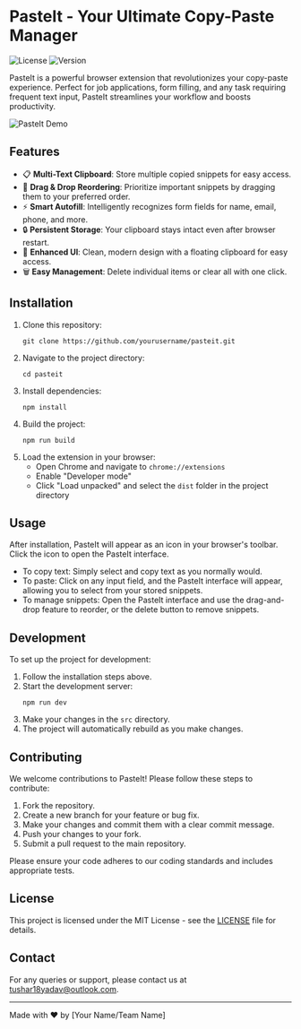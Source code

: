 # PasteIt - Your Ultimate Copy-Paste Manager

![License](https://img.shields.io/badge/license-MIT-blue.svg)
![Version](https://img.shields.io/badge/version-1.0.0-green.svg)

PasteIt is a powerful browser extension that revolutionizes your copy-paste experience. Perfect for job applications, form filling, and any task requiring frequent text input, PasteIt streamlines your workflow and boosts productivity.

![PasteIt Demo](https://path-to-your-demo-gif-or-image.gif)

## Features

- 📋 **Multi-Text Clipboard**: Store multiple copied snippets for easy access.
- 🔄 **Drag & Drop Reordering**: Prioritize important snippets by dragging them to your preferred order.
- ⚡ **Smart Autofill**: Intelligently recognizes form fields for name, email, phone, and more.
- 🔒 **Persistent Storage**: Your clipboard stays intact even after browser restart.
- 🌟 **Enhanced UI**: Clean, modern design with a floating clipboard for easy access.
- 🗑️ **Easy Management**: Delete individual items or clear all with one click.

## Installation

1. Clone this repository:
   ```
   git clone https://github.com/yourusername/pasteit.git
   ```
2. Navigate to the project directory:
   ```
   cd pasteit
   ```
3. Install dependencies:
   ```
   npm install
   ```
4. Build the project:
   ```
   npm run build
   ```
5. Load the extension in your browser:
   - Open Chrome and navigate to `chrome://extensions`
   - Enable "Developer mode"
   - Click "Load unpacked" and select the `dist` folder in the project directory

## Usage

After installation, PasteIt will appear as an icon in your browser's toolbar. Click the icon to open the PasteIt interface.

- To copy text: Simply select and copy text as you normally would.
- To paste: Click on any input field, and the PasteIt interface will appear, allowing you to select from your stored snippets.
- To manage snippets: Open the PasteIt interface and use the drag-and-drop feature to reorder, or the delete button to remove snippets.

## Development

To set up the project for development:

1. Follow the installation steps above.
2. Start the development server:
   ```
   npm run dev
   ```
3. Make your changes in the `src` directory.
4. The project will automatically rebuild as you make changes.

## Contributing

We welcome contributions to PasteIt! Please follow these steps to contribute:

1. Fork the repository.
2. Create a new branch for your feature or bug fix.
3. Make your changes and commit them with a clear commit message.
4. Push your changes to your fork.
5. Submit a pull request to the main repository.

Please ensure your code adheres to our coding standards and includes appropriate tests.

## License

This project is licensed under the MIT License - see the [LICENSE](LICENSE) file for details.

## Contact

For any queries or support, please contact us at tushar18yadav@outlook.com.

---

Made with ❤️ by [Your Name/Team Name]